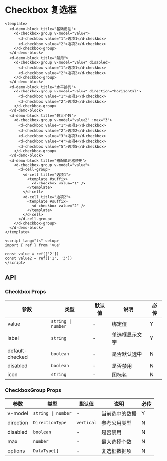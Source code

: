 # Checkbox 复选框

```vue client=Mobile playground=MCheckbox height=500
<template>
  <d-demo-block title="基础用法">
    <d-checkbox-group v-model="value">
      <d-checkbox value="1">选项1</d-checkbox>
      <d-checkbox value="2">选项2</d-checkbox>
    </d-checkbox-group>
  </d-demo-block>
  <d-demo-block title="禁用">
    <d-checkbox-group v-model="value" disabled>
      <d-checkbox value="1">选项1</d-checkbox>
      <d-checkbox value="2">选项2</d-checkbox>
    </d-checkbox-group>
  </d-demo-block>
  <d-demo-block title="水平排列">
    <d-checkbox-group v-model="value" direction="horizontal">
      <d-checkbox value="1">选项1</d-checkbox>
      <d-checkbox value="2">选项2</d-checkbox>
    </d-checkbox-group>
  </d-demo-block>
  <d-demo-block title="最大个数">
    <d-checkbox-group v-model="value2" :max="3">
      <d-checkbox value="1">选项1</d-checkbox>
      <d-checkbox value="2">选项2</d-checkbox>
      <d-checkbox value="3">选项3</d-checkbox>
      <d-checkbox value="4">选项4</d-checkbox>
      <d-checkbox value="5">选项5</d-checkbox>
    </d-checkbox-group>
  </d-demo-block>
  <d-demo-block title="搭配单元格使用">
    <d-checkbox-group v-model="value">
      <d-cell-group>
        <d-cell title="选项1">
          <template #suffix>
            <d-checkbox value="1" />
          </template>
        </d-cell>
        <d-cell title="选项2">
          <template #suffix>
            <d-checkbox value="2" />
          </template>
        </d-cell>
      </d-cell-group>
    </d-checkbox-group>
  </d-demo-block>
</template>

<script lang="ts" setup>
import { ref } from 'vue'

const value = ref(['2'])
const value2 = ref(['1', '3'])
</script>
```

## API

### Checkbox Props

| 参数            | 类型               | 默认值 | 说明           | 必传 |
| --------------- | ------------------ | ------ | -------------- | ---- |
| value           | `string \| number` | -      | 绑定值         | Y    |
| label           | `string`           | -      | 单选框显示文字 | Y    |
| default-checked | `boolean`          | -      | 是否默认选中   | N    |
| disabled        | `boolean`          | -      | 是否禁用       | N    |
| icon            | `string`           | -      | 图标名         | N    |

### CheckboxGroup Props

| 参数      | 类型               | 默认值     | 说明           | 必传 |
| --------- | ------------------ | ---------- | -------------- | ---- |
| v-model   | `string \| number` | -          | 当前选中的数据 | Y    |
| direction | `DirectionType`    | `vertical` | 参考公用类型   | N    |
| disabled  | `boolean`          | -          | 是否禁用       | N    |
| max       | `number`           | -          | 最大选择个数   | N    |
| options   | `DataType[]`       | -          | 复选框数据项   | N    |
